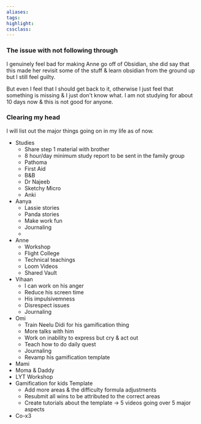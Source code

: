 ```yaml
---
aliases:  
tags:
highlight:  
cssclass:
---
```


### The issue with not following through
I genuinely feel bad for making Anne go off of Obsidian, she did say that this made her revisit some of the stuff & learn obsidian from the ground up but I still feel guilty.

But even I feel that I should get back to it, otherwise I just feel that something is missing & I just don't know what.
I am not studying for about 10 days now & this is not good for anyone.

### Clearing my head
I will list out the major things going on in my life as of now. 

- Studies
	- Share step 1 material with brother
	- 8 hour/day minimum study report to be sent in the family group
	- Pathoma
	- First Aid
	- B&B
	- Dr Najeeb
	- Sketchy Micro
	- Anki
- Aanya
	- Lassie stories
	- Panda stories
	- Make work fun
	- Journaling
	- 
- Anne
	- Workshop
	- Flight College
	- Technical teachings
	- Loom Videos
	- Shared Vault
- Vihaan
	- I can work on his anger
	- Reduce his screen time
	- His impulsivemness
	- Disrespect issues
	- Journaling
- Omi
	- Train Neelu Didi for his gamification thing
	- More talks with him
	- Work on inability to express but cry & act out
	- Teach how to do daily quest
	- Journaling
	- Revamp his gamification template 
- Mami
- Moma & Daddy
- LYT Workshop
- Gamification for kids Template
	- Add more areas & the difficulty formula adjustments
	- Resubmit all wins to be attributed to the correct areas
	- Create tutorials about the template → 5 videos going over 5 major aspects
- Co-x3
